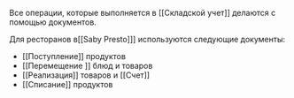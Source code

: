 Все операции, которые выполняется в [[Складской учет]] делаются с помощью документов.

Для ресторанов в[[Saby Presto]]] используются следующие документы:
- [[Поступление]] продуктов
- [[Перемещение ]] блюд и товаров
- [[Реализация]] товаров и [[Счет]]
- [[Списание]] продуктов